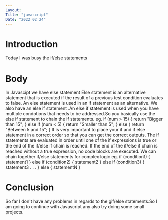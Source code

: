 ```yaml
---
Layout:
Title: "javascript"
Date: "2022 02 24"
---
```


# Introduction
Today I was busy the if/else statements



# Body
In Javascipt we have else statement
Else statement is an alternative statement that is executed if the result of a previous test condition evaluates to false.
An else statement is used in an if statement as an alternative.
We also have an else if statement  .An else if statement is used when you have multiple condotions that needs to be addressed.So you basically use the else if statement to chain the if statements.
eg. if (num > 15) {
  return "Bigger than 15";
} else if (num < 5) {
  return "Smaller than 5";
} else {
  return "Between 5 and 15";
}
It is very important to place your if and if else statement in a correct order so that you can get the correct outputs.
The if statements are evaluated in order until one of the if expressions is true or the end of the if/else if chain is reached. If the end of the if/else if chain is reached without a true expression, no code blocks are executed.
We can chain together  if/else statements for complex logic
eg.  if (condition1) {
  statement1
} else if (condition2) {
  statement2
} else if (condition3) {
  statement3
. . .
} else {
  statementN
}


# Conclusion
So far I don't have any problems in regards to the gif/else statements.So  I am going to continue with Javascript any also try doing some small projects. 